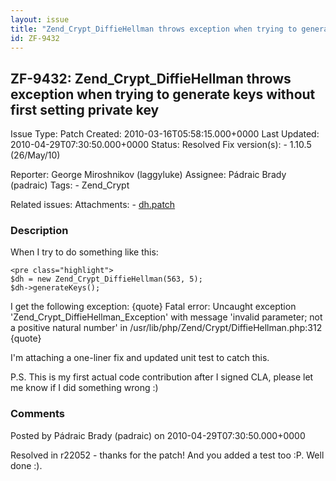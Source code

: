 ```yaml
---
layout: issue
title: "Zend_Crypt_DiffieHellman throws exception when trying to generate keys without first setting private key"
id: ZF-9432
---
```


ZF-9432: Zend\_Crypt\_DiffieHellman throws exception when trying to generate keys without first setting private key
-------------------------------------------------------------------------------------------------------------------

 Issue Type: Patch Created: 2010-03-16T05:58:15.000+0000 Last Updated: 2010-04-29T07:30:50.000+0000 Status: Resolved Fix version(s): - 1.10.5 (26/May/10)
 
 Reporter:  George Miroshnikov (laggyluke)  Assignee:  Pádraic Brady (padraic)  Tags: - Zend\_Crypt
 
 Related issues: 
 Attachments: - [dh.patch](/issues/secure/attachment/12903/dh.patch)
 
### Description

When I try to do something like this:

 
    <pre class="highlight">
    $dh = new Zend_Crypt_DiffieHellman(563, 5);
    $dh->generateKeys();


I get the following exception: {quote} Fatal error: Uncaught exception 'Zend\_Crypt\_DiffieHellman\_Exception' with message 'invalid parameter; not a positive natural number' in /usr/lib/php/Zend/Crypt/DiffieHellman.php:312 {quote}

I'm attaching a one-liner fix and updated unit test to catch this.

P.S. This is my first actual code contribution after I signed CLA, please let me know if I did something wrong :)

 

 

### Comments

Posted by Pádraic Brady (padraic) on 2010-04-29T07:30:50.000+0000

Resolved in r22052 - thanks for the patch! And you added a test too :P. Well done :).

 

 